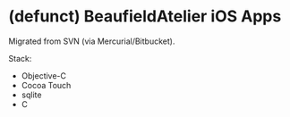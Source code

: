 # (defunct) BeaufieldAtelier iOS Apps

Migrated from SVN (via Mercurial/Bitbucket).

Stack:
 * Objective-C
 * Cocoa Touch
 * sqlite
 * C
